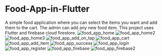 # Food-App-in-Flutter
A simple food application where you can select the items you want and add them to the cart. The admin can add any new food item.
This project uses Flutter and firebase cloud firestore.
![food_app_home](https://github.com/ViditaShetty/Food-App-in-Flutter/assets/96463276/5451f444-2bc9-41ff-af5c-e89bcece75ea)
![food_app_home2](https://github.com/ViditaShetty/Food-App-in-Flutter/assets/96463276/4d1a40cb-e69f-4901-be6c-dc72e5643eec)
![food_app_home3](https://github.com/ViditaShetty/Food-App-in-Flutter/assets/96463276/ca4cdcab-1a8b-4441-9ebd-6bfbc3694b32)
![food_app_add_on_tap](https://github.com/ViditaShetty/Food-App-in-Flutter/assets/96463276/f73eeb62-2a3f-4311-9d0e-4bebe8d726d3)
![food_app_cart](https://github.com/ViditaShetty/Food-App-in-Flutter/assets/96463276/81c1ede9-0495-437a-9013-fc8f54832c4d)
![food_app_add_item](https://github.com/ViditaShetty/Food-App-in-Flutter/assets/96463276/30107abc-6d04-4eab-a7ab-ba8e03b3536d)
![food_app_success](https://github.com/ViditaShetty/Food-App-in-Flutter/assets/96463276/2a96183c-0398-4523-8189-d61fdbc87f19)
![food_app_login](https://github.com/ViditaShetty/Food-App-in-Flutter/assets/96463276/8e98334b-ac91-4517-9db0-0b7ec6fd604c)
![food_app_register](https://github.com/ViditaShetty/Food-App-in-Flutter/assets/96463276/77d7183b-97e8-4d46-a5e9-9a483377b284)
![food_app_firebase](https://github.com/ViditaShetty/Food-App-in-Flutter/assets/96463276/9cae81e2-523f-4270-984b-551d571daefa)
![food_app_firebase2](https://github.com/ViditaShetty/Food-App-in-Flutter/assets/96463276/a5715dab-cafd-4547-926d-bddee823fb4d)
